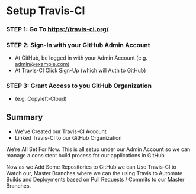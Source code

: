 # Setup Travis-CI

### STEP 1: Go To https://travis-ci.org/

### STEP 2: Sign-In with your GitHub Admin Account
- At GitHub, be logged in with your Admin Account (e.g. admin@example.com)
- At Travis-CI Click Sign-Up (which will Auth to GitHub)

### STEP 3: Grant Access to you GitHub Organization
- (e.g. Copyleft-Cloud)

## Summary
- We've Created our Travis-CI Account
- Linked Travis-CI to our GitHub Organization

We’re All Set For Now. This is all setup under our Admin Account so we can manage a consistent build process for our applications in GitHub

Now as we Add Some Repositories to GitHub we can Use Travis-CI to Watch our, Master Branches where we can the using Travis to Automate Builds and Deployments based on Pull Requests / Commits to our Master Branches.

